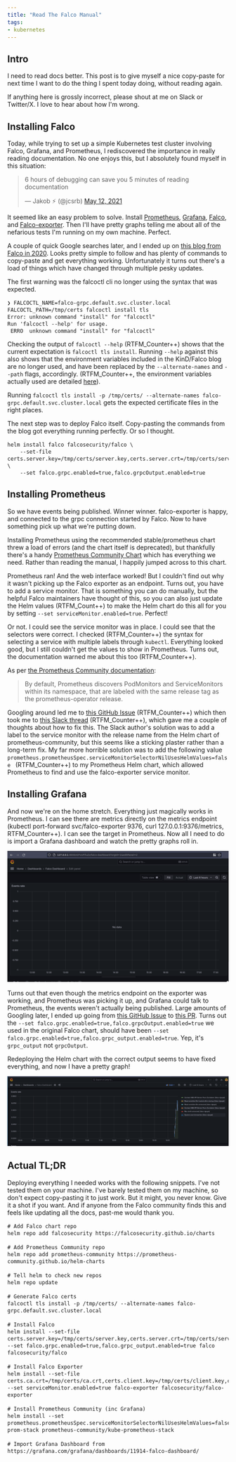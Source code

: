 ```yaml
---
title: "Read The Falco Manual"
tags:
- kubernetes
---
```


## Intro

I need to read docs better. This post is to give myself a nice copy-paste for next time I want to do the thing I spent today doing, without reading again. 

If anything here is grossly incorrect, please shout at me on Slack or Twitter/X. I love to hear about how I'm wrong. 

## Installing Falco

Today, while trying to set up a simple Kubernetes test cluster involving Falco, Grafana, and Prometheus, I rediscovered the importance in really reading documentation. No one enjoys this, but I absolutely found myself in this situation:

<blockquote class="twitter-tweet"><p lang="en" dir="ltr">6 hours of debugging can save you 5 minutes of reading documentation</p>&mdash; Jakob ⚡ (@jcsrb) <a href="https://twitter.com/jcsrb/status/1392459191353286656?ref_src=twsrc%5Etfw">May 12, 2021</a></blockquote> <script async src="https://platform.twitter.com/widgets.js" charset="utf-8"></script> 

It seemed like an easy problem to solve. Install [Prometheus](https://prometheus.io/), [Grafana](https://grafana.com/), [Falco](https://github.com/falcosecurity/falco), and [Falco-exporter](https://github.com/falcosecurity/falco-exporter). Then I'll have pretty graphs telling me about all of the nefarious tests I'm running on my own machine. Perfect. 

A couple of quick Google searches later, and I ended up on [this blog from Falco in 2020](https://falco.org/blog/falco-kind-prometheus-grafana/). Looks pretty simple to follow and has plenty of commands to copy-paste and get everything working. Unfortunately it turns out there's a load of things which have changed through multiple pesky updates. 

The first warning was the falcoctl cli no longer using the syntax that was expected.

```
❯ FALCOCTL_NAME=falco-grpc.default.svc.cluster.local FALCOCTL_PATH=/tmp/certs falcoctl install tls
Error: unknown command "install" for "falcoctl"
Run 'falcoctl --help' for usage.
 ERRO  unknown command "install" for "falcoctl"
```

Checking the output of `falcoctl --help` (RTFM_Counter++) shows that the current expectation is `falcoctl tls install`. Running `--help` against this also shows that the environment variables included in the KinD/Falco blog are no longer used, and have been replaced by the `--alternate-names` and `--path` flags, accordingly. (RTFM_Counter++, the environment variables actually used are detailed [here](https://github.com/falcosecurity/falcoctl/blob/main/README.md)).

Running `falcoctl tls install -p /tmp/certs/ --alternate-names falco-grpc.default.svc.cluster.local` gets the expected certificate files in the right places. 

The next step was to deploy Falco itself. Copy-pasting the commands from the blog got everything running perfectly. Or so I thought. 

```
helm install falco falcosecurity/falco \
    --set-file certs.server.key=/tmp/certs/server.key,certs.server.crt=/tmp/certs/server.crt,certs.ca.crt=/tmp/certs/ca.crt \
    --set falco.grpc.enabled=true,falco.grpcOutput.enabled=true
```

## Installing Prometheus

So we have events being published. Winner winner. falco-exporter is happy, and connected to the grpc connection started by Falco. Now to have something pick up what we're putting down. 

Installing Prometheus using the recommended stable/prometheus chart threw a load of errors (and the chart itself is deprecated), but thankfully there's a handy [Prometheus Community Chart](https://github.com/prometheus-community/helm-charts/tree/main/charts/kube-prometheus-stack) which has everything we need.  Rather than reading the manual, I happily jumped across to this chart. 

Prometheus ran! And the web interface worked! But I couldn't find out why it wasn't picking up the Falco exporter as an endpoint. Turns out, you have to add a service monitor. That is something you can do manually, but the helpful Falco maintainers have thought of this, so you can also just update the Helm values (RTFM_Count++) to make the Helm chart do this all for you by setting `--set serviceMonitor.enabled=true`. Perfect!

Or not. I could see the service monitor was in place. I could see that the selectors were correct. I checked (RTFM_Counter++) the syntax for selecting a service with multiple labels through `kubectl`. Everything looked good, but I still couldn't get the values to show in Prometheus. Turns out, the documentation warned me about this too (RTFM_Counter++). 

As per [the Prometheus Community documentation](https://github.com/prometheus-community/helm-charts/tree/main/charts/kube-prometheus-stack):

> By default, Prometheus discovers PodMonitors and ServiceMonitors within its namespace, that are labeled with the same release tag as the prometheus-operator release.

Googling around led me to [this GitHub Issue](https://github.com/falcosecurity/falco-exporter/issues/63) (RTFM_Counter++) which then took me to [this Slack thread](https://kubernetes.slack.com/archives/CMWH3EH32/p1619753500281500?thread_ts=1619144955.110600&cid=CMWH3EH32) (RTFM_Counter++), which gave me a couple of thoughts about how to fix this. The Slack author's solution was to add a label to the service monitor with the release name from the Helm chart of prometheus-community, but this seems like a sticking plaster rather than a long-term fix. My far more horrible solution was to add the following value `prometheus.prometheusSpec.serviceMonitorSelectorNilUsesHelmValues=false
` (RTFM_Counter++) to my Prometheus Helm chart, which allowed Prometheus to find and use the falco-exporter service monitor. 

## Installing Grafana

And now we're on the home stretch. Everything just magically works in Prometheus. I can see there are metrics directly on the metrics endpoint (kubectl port-forward svc/falco-exporter 9376, curl 127.0.0.1:9376/metrics, RTFM_Counter++). I can see the target in Prometheus. Now all I need to do is import a Grafana dashboard and watch the pretty graphs roll in.

![An empty graph where there should be output](/assets/images/2024-01-03-17-37-03.png)

Turns out that even though the metrics endpoint on the exporter was working, and Prometheus was picking it up, and Grafana could talk to Prometheus, the events weren't actually being published. Large amounts of Googling later, I ended up going from [this GitHub Issue](https://github.com/falcosecurity/falco-exporter/issues/81) to [this PR](https://github.com/falcosecurity/charts/pull/436). Turns out the `--set falco.grpc.enabled=true,falco.grpcOutput.enabled=true` we used in the original Falco chart, should have been `--set falco.grpc.enabled=true,falco.grpc_output.enabled=true`. Yep, it's `grpc_output` not `grpcOutput`. 

Redeploying the Helm chart with the correct output seems to have fixed everything, and now I have a pretty graph! 

![Graph output working](/assets/images/2024-01-03-14-23-24.png)

## Actual TL;DR

Deploying everything I needed works with the following snippets. I've not tested them on your machine. I've barely tested them on my machine, so don't expect copy-pasting it to just work. But it might, you never know. Give it a shot if you want. And if anyone from the Falco community finds this and feels like updating all the docs, past-me would thank you.

```
# Add Falco chart repo
helm repo add falcosecurity https://falcosecurity.github.io/charts

# Add Prometheus Community repo
helm repo add prometheus-community https://prometheus-community.github.io/helm-charts

# Tell helm to check new repos
helm repo update

# Generate Falco certs
falcoctl tls install -p /tmp/certs/ --alternate-names falco-grpc.default.svc.cluster.local

# Install Falco
helm install --set-file certs.server.key=/tmp/certs/server.key,certs.server.crt=/tmp/certs/server.crt,certs.ca.crt=/tmp/certs/ca.crt --set falco.grpc.enabled=true,falco.grpc_output.enabled=true falco falcosecurity/falco 

# Install Falco Exporter
helm install --set-file certs.ca.crt=/tmp/certs/ca.crt,certs.client.key=/tmp/certs/client.key,certs.client.crt=/tmp/certs/client.crt --set serviceMonitor.enabled=true falco-exporter falcosecurity/falco-exporter

# Install Prometheus Community (inc Grafana)
helm install --set prometheus.prometheusSpec.serviceMonitorSelectorNilUsesHelmValues=false prom-stack prometheus-community/kube-prometheus-stack

# Import Grafana Dashboard from https://grafana.com/grafana/dashboards/11914-falco-dashboard/
```
